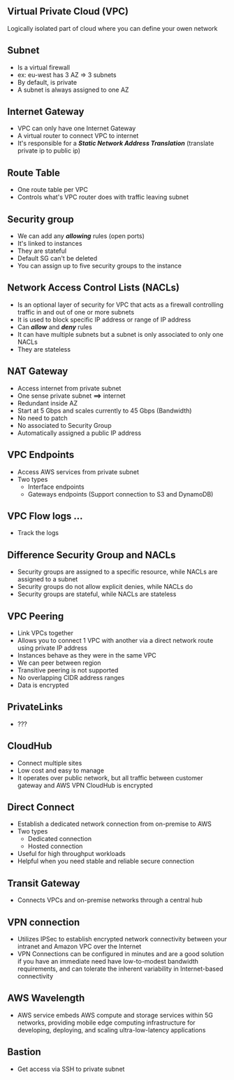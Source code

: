 ## Virtual Private Cloud (VPC)

Logically isolated part of cloud where you can define your owen network

## Subnet

- Is a virtual firewall
- ex: eu-west has 3 AZ => 3 subnets
- By default, is private
- A subnet is always assigned to one AZ 

## Internet Gateway

- VPC can only have one Internet Gateway
- A virtual router to connect VPC to internet
- It's responsible for a **_Static Network Address Translation_** (translate private ip to public ip)

## Route Table

- One route table per VPC
- Controls what's VPC router does with traffic leaving subnet

## Security group

- We can add any **_allowing_** rules (open ports)
- It's linked to instances
- They are stateful
- Default SG can't be deleted 
- You can assign up to five security groups to the instance

## Network Access Control Lists (NACLs)

- Is an optional layer of security for VPC that acts as a firewall controlling traffic in and out of one or more subnets
- It is used to block specific IP address or range of IP address
- Can **_allow_** and **_deny_** rules
- It can have multiple subnets but a subnet is only associated to only one NACLs
- They are stateless

## NAT Gateway

- Access internet from private subnet
- One sense private subnet **==>** internet
- Redundant inside AZ 
- Start at 5 Gbps and scales currently to 45 Gbps (Bandwidth)
- No need to patch 
- No associated to Security Group
- Automatically assigned a public IP address

## VPC Endpoints

- Access AWS services from private subnet
- Two types
  - Interface endpoints 
  - Gateways endpoints (Support connection to S3 and DynamoDB)

## VPC Flow logs ...

- Track the logs

## Difference Security Group and NACLs

- Security groups are assigned to a specific resource, while NACLs are assigned to a subnet
- Security groups do not allow explicit denies, while NACLs do
- Security groups are stateful, while NACLs are stateless

## VPC Peering

- Link VPCs together
- Allows you to connect 1 VPC with another via a direct network route using private IP address   
- Instances behave as they were in the same VPC
- We can peer between region
- Transitive peering is not supported
- No overlapping CIDR address ranges
- Data is encrypted

## PrivateLinks

- ???

## CloudHub

- Connect multiple sites 
- Low cost and easy to manage 
- It operates over public network, but all traffic between customer gateway and AWS VPN CloudHub is encrypted

## Direct Connect

- Establish a dedicated network connection from on-premise to AWS 
- Two types 
  - Dedicated connection 
  - Hosted connection 
- Useful for high throughput workloads 
- Helpful when you need stable and reliable secure connection  

## Transit Gateway

- Connects VPCs and on-premise networks through a central hub 

## VPN connection

- Utilizes IPSec to establish encrypted network connectivity between your intranet and Amazon VPC over the Internet
- VPN Connections can be configured in minutes and are a good solution if you have an immediate need
  have low-to-modest bandwidth requirements, and can tolerate the inherent variability in Internet-based connectivity

## AWS Wavelength

- AWS service embeds AWS compute and storage services within 5G networks,
providing mobile edge computing infrastructure for developing, deploying, and scaling ultra-low-latency applications

## Bastion

- Get access via SSH to private subnet